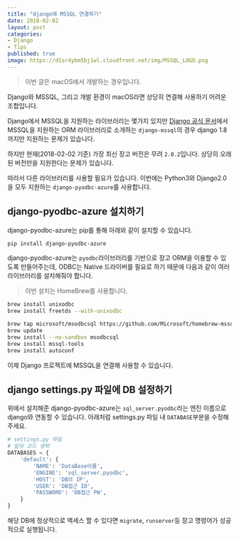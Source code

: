 ```yaml
---
title: "django에 MSSQL 연결하기"
date: 2018-02-02
layout: post
categories:
- Django
- Tips
published: true
image: https://d1sr4ybm5bj1wl.cloudfront.net/img/MSSQL_LOGO.png
---
```


> 이번 글은 macOS에서 개발하는 경우입니다.

Django와 MSSQL, 그리고 개발 환경이 macOS라면 상당히 연결해 사용하기 어려운 조합입니다.

Django에서 MSSQL을 지원하는 라이브러리는 몇가지 있지만 [Django 공식 문서](https://docs.djangoproject.com/en/2.0/ref/databases/#third-party-notes)에서 MSSQL을 지원하는 ORM 라이브러리로 소개하는 `django-mssql`의 경우 django 1.8까지만 지원하는 문제가 있습니다.

하지만 현재(2018-02-02 기준) 가장 최신 장고 버전은 무려 `2.0.2`입니다. 상당히 오래된 버전만을 지원한다는 문제가 있습니다.

따라서 다른 라이브러리를 사용할 필요가 있습니다. 이번에는 Python3와 Django2.0을 모두 지원하는 `django-pyodbc-azure`를 사용합니다.

## django-pyodbc-azure 설치하기

django-pyodbc-azure는 pip를 통해 아래와 같이 설치할 수 있습니다.

```bash
pip install django-pyodbc-azure
```

django-pyodbc-azure는 `pyodbc`라이브러리를 기반으로 장고 ORM을 이용할 수 있도록 만들어주는데, ODBC는 Native 드라이버를 필요로 하기 때문에 다음과 같이 여러 라이브러리를 설치해줘야 합니다.

> 이번 설치는 HomeBrew를 사용합니다.

```bash
brew install unixodbc
brew install freetds --with-unixodbc

brew tap microsoft/msodbcsql https://github.com/Microsoft/homebrew-mssql-release
brew update
brew install --no-sandbox msodbcsql
brew install mssql-tools
brew install autoconf
```

이제 Django 프로젝트에 MSSQL을 연결해 사용할 수 있습니다.

## django settings.py 파일에 DB 설정하기

위에서 설치해준 django-pyodbc-azure는 `sql_server.pyodbc`라는 엔진 이름으로 django와 연동할 수 있습니다. 아래처럼 settings.py 파일 내 `DATABASE`부분을 수정해주세요.

```python
# settings.py 파일
# 앞뒤 코드 생략
DATABASES = {
    'default': {
        'NAME': 'DataBase이름',
        'ENGINE': 'sql_server.pyodbc',
        'HOST': 'DB의 IP',
        'USER': 'DB접근 ID',
        'PASSWORD': 'DB접근 PW',
    }
}
```

해당 DB에 정상적으로 액세스 할 수 있다면 `migrate`, `runserver`등 장고 명령어가 성공적으로 실행됩니다.
